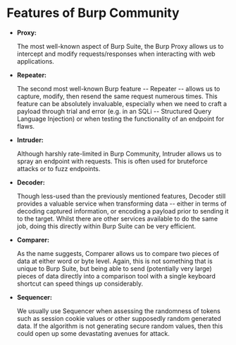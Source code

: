 # Features of Burp Community

- **Proxy:** 

  The most well-known aspect of Burp Suite, the Burp Proxy allows us to intercept and modify requests/responses when interacting with web applications.

- **Repeater:** 

  The second most well-known Burp feature -- Repeater -- allows us to capture, modify, then resend the same request numerous times. This feature can be absolutely invaluable, especially when we need to craft a payload through trial and error (e.g. in an SQLi -- Structured Query Language Injection) or when testing the functionality of an endpoint for flaws.

- **Intruder:** 

  Although harshly rate-limited in Burp Community, Intruder allows us to spray an endpoint with requests. This is often used for bruteforce attacks or to fuzz endpoints.

- **Decoder:** 

  Though less-used than the previously mentioned features, Decoder still provides a valuable service when transforming data -- either in terms of decoding captured information, or encoding a payload prior to sending it to the target. Whilst there are other services available to do the same job, doing this directly within Burp Suite can be very efficient.

- **Comparer:** 

  As the name suggests, Comparer allows us to compare two pieces of data at either word or byte level. Again, this is not something that is unique to Burp Suite, but being able to send (potentially very large) pieces of data directly into a comparison tool with a single keyboard shortcut can speed things up considerably.

- **Sequencer:** 

  We usually use Sequencer when assessing the randomness of tokens such as session cookie values or other supposedly random generated data. If the algorithm is not generating secure random values, then this could open up some devastating avenues for attack.
